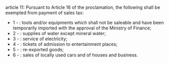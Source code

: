 article 11: 
Pursuant to Article 16 of the proclamation, the following shall be exempted from payment of sales tax: 
<ul>
			<li>1 - : tools and&#x2F;or equipments which shall not be saleable and have been temporarily imported with the approval of the Ministry of Finance; <ul>
			</ul></li>			<li>2 - : supplies of water except mineral water; <ul>
			</ul></li>			<li>3 - : service of electricity; <ul>
			</ul></li>			<li>4 - : tickets of admission to entertainment places; <ul>
			</ul></li>			<li>5 - : re-exported goods; <ul>
			</ul></li>			<li>6 - : sales of locally used cars and of houses and business.<ul>
			</ul></li></ul>
